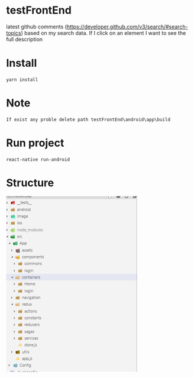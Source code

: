 # testFrontEnd
 latest github comments (https://developer.github.com/v3/search/#search-topics) based on my search data.  If I click on an element I want to see the full description

# Install
 	yarn install

# Note
	If exist any proble delete path testFrontEnd\android\app\build
 
# Run project
 	react-native run-android
 
 # Structure
 ![alt text](https://github.com/emmanuelcampos/testFrontEnd/blob/master/image/3.png)
 
 	


